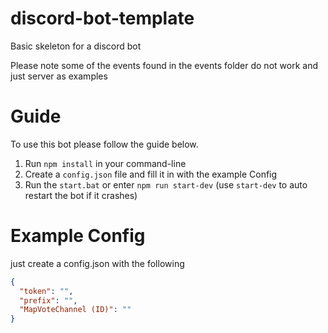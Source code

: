 # discord-bot-template
Basic skeleton for a discord bot

Please note some of the events found in the events folder do not work and just server as examples

# Guide

To use this bot please follow the guide below.

1. Run `npm install` in your command-line
2. Create a `config.json` file and fill it in with the example Config
3. Run the `start.bat` or enter `npm run start-dev` (use `start-dev` to auto restart the bot if it crashes)

# Example Config
just create a config.json with the following
```json
{
  "token": "",
  "prefix": "",
  "MapVoteChannel (ID)": ""
}
```
 